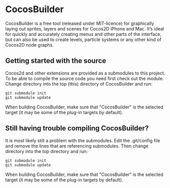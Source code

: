 # CocosBuilder

CocosBuilder is a free tool (released under MIT-licence) for graphically laying out sprites, layers and scenes for Cocos2D iPhone and Mac. It’s ideal for quickly and accurately creating menus and other parts of the interface, but can also be used to create levels, particle systems or any other kind of Cocos2D node graphs.


## Getting started with the source

Cocos2d and other extensions are provided as a submodules to this project. To be able to compile the source code you need first check out the module. Change directory into the top (this) directory of CocosBuilder and run:

    git submodule init
    git submodule update

When building CocosBuilder, make sure that "CocosBuilder" is the selected target (it may be some of the plug-in targets by default).


## Still having trouble compiling CocosBuilder?

It is most likely still a problem with the submodules. Edit the .git/config file and remove the lines that are referencing submodules. Then change directory into the top directory and run:

    git submodule init
    git submodule update

When building CocosBuilder, make sure that "CocosBuilder" is the selected target (it may be some of the plug-in targets by default).
